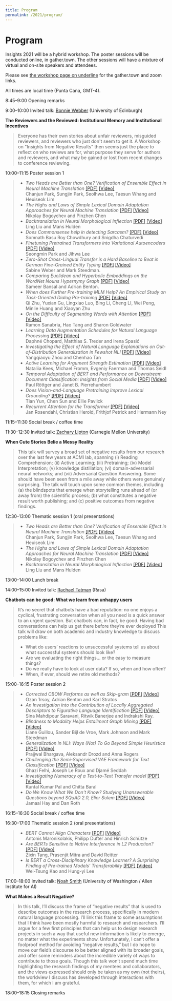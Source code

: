 ```yaml
---
title: Program
permalink: /2021/program/
---
```


# <span class="time">Program</span>

Insights 2021 will be a hybrid workshop. The poster sessions will be conducted online, in gather.town. The other sessions will have a mixture of virtual and on-site speakers and attendees.

Please see [the workshop page on underline](https://underline.io/events/192/sessions?eventSessionId=7857) for the gather.town and zoom links. 

All times are local time (Punta Cana, GMT-4).

<span class="time">8:45–9:00</span> Opening remarks

<span class="time">9:00–10:00</span> Invited talk: [Bonnie Webber](https://homepages.inf.ed.ac.uk/bonnie/) (University of Edinburgh)

**The Reviewers and the Reviewed: Institutional Memory and Institutional Incentives**
> Everyone has their own stories about unfair reviewers, misguided reviewers,  and reviewers who just don't seem to get it. A Workshop on "Insights from  Negative Results" then seems just the place to reflect on who reviews are for, what purpose they serve for authors and reviewers, and what may be gained or lost from recent changes to conference reviewing.

 
<span class="time">10:00–11:15</span> Poster session 1
> - *Two Heads are Better than One? Verification of Ensemble Effect in Neural Machine Translation* [[PDF]](https://aclanthology.org/2021.insights-1.4/) [[Video]](https://underline.io/events/192/sessions/7857/lecture/39449-two-heads-are-better-than-onequestion-verification-of-ensemble-effect-in-neural-machine-translation) <br/> Chanjun Park, Sungjin Park, Seolhwa Lee, Taesun Whang and Heuiseok Lim
> - *The Highs and Lows of Simple Lexical Domain Adaptation Approaches for Neural Machine Translation* [[PDF]](https://aclanthology.org/2021.insights-1.12/) [[Video]](https://underline.io/events/192/sessions/7857/lecture/39457-the-highs-and-lows-of-simple-lexical-domain-adaptation-approaches-for-neural-machine-translation) <br/> Nikolay Bogoychev and Pinzhen Chen
> - *Backtranslation in Neural Morphological Inflection* [[PDF]](https://aclanthology.org/2021.insights-1.13/) [[Video]](https://underline.io/events/192/sessions/7857/lecture/39458-backtranslation-in-neural-morphological-inflection) <br/> Ling Liu and Mans Hulden 
> - *Does Commonsense help in detecting Sarcasm?* [[PDF]](https://aclanthology.org/2021.insights-1.2/) [[Video]](https://underline.io/events/192/sessions/7857/lecture/39447-does-commonsense-help-in-detecting-sarcasmquestion) <br/> Somnath Basu Roy Chowdhury and Snigdha Chaturvedi
> - *Finetuning Pretrained Transformers into Variational Autoencoders* [[PDF]](https://aclanthology.org/2021.insights-1.5/) [[Video]](https://underline.io/events/192/sessions/7857/lecture/39450-finetuning-pretrained-transformers-into-variational-autoencoders) <br/> Seongmin Park and Jihwa Lee 
> - *Zero-Shot Cross-Lingual Transfer is a Hard Baseline to Beat in German Fine-Grained Entity Typing* [[PDF]](https://aclanthology.org/2021.insights-1.7/) [[Video]](https://underline.io/events/192/sessions/7857/lecture/39452-zero-shot-cross-lingual-transfer-is-a-hard-baseline-to-beat-in-german-fine-grained-entity-typing) <br/> Sabine Weber and Mark Steedman.
> - *Comparing Euclidean and Hyperbolic Embeddings on the WordNet Nouns Hypernymy Graph* [[PDF]](https://aclanthology.org/2021.insights-1.8/) [[Video]](https://underline.io/events/192/sessions/7857/lecture/39453-comparing-euclidean-and-hyperbolic-embeddings-on-the-wordnet-nouns-hypernymy-graph) <br/> Sameer Bansal and Adrian Benton.
> - *When does Further Pre-training MLM Help? An Empirical Study on Task-Oriented Dialog Pre-training* [[PDF]](https://aclanthology.org/2021.insights-1.9/) [[Video]](https://underline.io/events/192/sessions/7857/lecture/39454-when-does-further-pre-training-mlm-helpquestion-an-empirical-study-on-task-oriented-dialog-pre-training) <br/> Qi Zhu, Yuxian Gu, Lingxiao Luo, Bing Li, Cheng LI, Wei Peng, Minlie Huang and Xiaoyan Zhu
> - *On the Difficulty of Segmenting Words with Attention* [[PDF]](https://aclanthology.org/2021.insights-1.11/) [[Video]](https://underline.io/events/192/sessions/7857/lecture/39456-on-the-difficulty-of-segmenting-words-with-attention) <br/> Ramon Sanabria, Hao Tang and Sharon Goldwater 
> - *Learning Data Augmentation Schedules for Natural Language Processing* [[PDF]](https://aclanthology.org/2021.insights-1.14/) [[Video]](https://underline.io/events/192/sessions/7857/lecture/39459-learning-data-augmentation-schedules-for-natural-language-processing) <br/> Daphné Chopard, Matthias S. Treder and Irena Spasić 
> - *Investigating the Effect of Natural Language Explanations on Out-of-Distribution Generalization in Fewshot NLI* [[PDF]](https://aclanthology.org/2021.insights-1.17/) [[Video]](https://underline.io/events/192/sessions/7857/lecture/39462-investigating-the-effect-of-natural-language-explanations-on-out-of-distribution-generalization-in-few-shot-nli) <br/> Yangqiaoyu Zhou and Chenhao Tan 
> - *Active Learning for Argument Strength Estimation* [[PDF]](https://aclanthology.org/2021.insights-1.20/) [[Video]](https://underline.io/events/192/sessions/7857/lecture/39465-active-learning-for-argument-strength-estimation) <br/> Nataliia Kees, Michael Fromm, Evgeniy Faerman and Thomas Seidl
> - *Temporal Adaptation of BERT and Performance on Downstream Document Classification: Insights from Social Media* [[PDF]](https://aclanthology.org/2021.findings-emnlp.206/) [[Video]](https://underline.io/events/192/sessions/7857/lecture/40586-temporal-adaptation-of-bert-and-performance-on-downstream-document-classification-insights-from-social-media) <br/> Paul Röttger and Janet B. Pierrehumbert
> - *Does Vision-and-Language Pretraining Improve Lexical Grounding?* [[PDF]](https://aclanthology.org/2021.findings-emnlp.370/) [[Video]](https://underline.io/events/192/sessions/7857/lecture/40595-does-vision-and-language-pretraining-improve-lexical-groundingquestion) <br/> Tian Yun, Chen Sun and Ellie Pavlick
> - *Recurrent Attention for the Transformer* [[PDF]](https://aclanthology.org/2021.insights-1.10/) [[Video]](https://underline.io/events/192/sessions/7857/lecture/39455-recurrent-attention-for-the-transformer) <br/> Jan Rosendahl, Christian Herold, Frithjof Petrick and Hermann Ney




<span class="time">11:15–11:30</span> Social break / coffee time

<span class="time">11:30–12:30</span> Invited talk: [Zachary Lipton](http://zacklipton.com/) (Carnegie Mellon University)<br/>

**When Cute Stories Belie a Messy Reality**
> This talk will survey a broad set of negative results from our research over the last few years at ACMI lab, spanning (i) Reading Comprehension; (ii) Active Learning; (iii) Pretraining; (iv) Model Interpretation; (v) knowledge distillation; (vi) domain-adversarial neural networks; and (vii) Adversarial Question Answering. Some should have been seen from a mile away while others were genuinely surprising. The talk will touch upon some common themes, including (a) the blindspots that emerge when storytelling runs ahead of (or away from) the scientific process; (b) what constitutes a negative result worth publishing; and (c) positive outcomes from negative findings.

<span class="time">12:30–13:00</span> Thematic session 1 (oral presentations)
> - *Two Heads are Better than One? Verification of Ensemble Effect in Neural Machine Translation* [[PDF]](https://aclanthology.org/2021.insights-1.4/) [[Video]](https://underline.io/events/192/sessions/7857/lecture/39449-two-heads-are-better-than-onequestion-verification-of-ensemble-effect-in-neural-machine-translation) <br/> Chanjun Park, Sungjin Park, Seolhwa Lee, Taesun Whang and Heuiseok Lim 
> - *The Highs and Lows of Simple Lexical Domain Adaptation Approaches for Neural Machine Translation* [[PDF]](https://aclanthology.org/2021.insights-1.12/) [[Video]](https://underline.io/events/192/sessions/7857/lecture/39457-the-highs-and-lows-of-simple-lexical-domain-adaptation-approaches-for-neural-machine-translation) <br/> Nikolay Bogoychev and Pinzhen Chen 
> - *Backtranslation in Neural Morphological Inflection* [[PDF]](https://aclanthology.org/2021.insights-1.13/) [[Video]](https://underline.io/events/192/sessions/7857/lecture/39458-backtranslation-in-neural-morphological-inflection) <br/> Ling Liu and Mans Hulden 


<span class="time">13:00–14:00</span> Lunch break

<span class="time">14:00–15:00</span> Invited talk: [Rachael Tatman](http://www.rctatman.com/) (Rasa) <br/>

**Chatbots can be good: What we learn from unhappy users**
> It’s no secret that chatbots have a bad reputation: no one enjoys a cyclical, frustrating conversation when all you need is a quick answer to an urgent question. But chatbots can, in fact, be good. Having bad conversations can help us get there before they’re ever deployed
> This talk will draw on both academic and industry knowledge to discuss problems like:
>  - What do users’ reactions to unsuccessful systems tell us about what successful systems should look like?
>  - Are we evaluating the right things… or the easy to measure things?
>  - Do we really have to look at user data? If so, when and how often?
>  - When, if ever, should we retire old methods?
 
<span class="time">15:00–16:15</span> Poster session 2
> - *Corrected CBOW Performs as well as Skip-gram* [[PDF]](https://aclanthology.org/2021.insights-1.1/) [[Video]](https://underline.io/events/192/sessions/7857/lecture/39446-corrected-cbow-performs-as-well-as-skip-gram) <br/> Ozan ˙Irsoy, Adrian Benton and Karl Stratos
> - *An Investigation into the Contribution of Locally Aggregated Descriptors to Figurative Language Identification* [[PDF]](https://aclanthology.org/2021.insights-1.15/) [[Video]](https://underline.io/events/192/sessions/7857/lecture/39460-an-investigation-into-the-contribution-of-locally-aggregated-descriptors-to-figurative-language-identification) <br/> Sina Mahdipour Saravani, Ritwik Banerjee and Indrakshi Ray.
> - *Blindness to Modality Helps Entailment Graph Mining* [[PDF]](https://aclanthology.org/2021.insights-1.16/) [[Video]](https://underline.io/events/192/sessions/7857/lecture/39461-blindness-to-modality-helps-entailment-graph-mining) <br/> Liane Guillou, Sander Bijl de Vroe, Mark Johnson and Mark Steedman
> - *Generalization in NLI: Ways (Not) To Go Beyond Simple Heuristics* [[PDF]](https://aclanthology.org/2021.insights-1.18/) [[Video]](https://underline.io/events/192/sessions/7857/lecture/39463-generalization-in-nli-ways-(not)-to-go-beyond-simple-heuristics) <br/> Prajjwal Bhargava, Aleksandr Drozd and Anna Rogers
> - *Challenging the Semi-Supervised VAE Framework for Text Classification* [[PDF]](https://aclanthology.org/2021.insights-1.19/) [[Video]](https://underline.io/events/192/sessions/7857/lecture/39464-challenging-the-semi-supervised-vae-framework-for-text-classification) <br/> Ghazi Felhi, Joseph Le Roux and Djamé Seddah
> - *Investigating Numeracy of a Text-to-Text Transfer model* [[PDF]](https://aclanthology.org/2021.findings-emnlp.265/) [[Video]](https://underline.io/events/192/sessions/7857/lecture/40590-investigating-numeracy-of-a-text-to-text-transfer-model) <br/> Kuntal Kumar Pal and Chitta Baral
> - *Do We Know What We Don't Know? Studying Unanswerable Questions beyond SQuAD 2.0, Elior Sulem* [[PDF]](https://aclanthology.org/2021.findings-emnlp.385/) [[Video]](https://underline.io/events/192/sessions/7857/lecture/40594-do-we-know-what-we-don%E2%80%99t-knowquestion-studying-unanswerable-questions-beyond-squad-2.0) <br/> Jamaal Hay and Dan Roth

<span class="time">16:15–16:30</span> Social break / coffee time

<span class="time">16:30–17:00</span> Thematic session 2 (oral presentations)
> - *BERT Cannot Align Characters* [[PDF]](https://aclanthology.org/2021.insights-1.3/) [[Video]](https://underline.io/events/192/sessions/7857/lecture/39448-bert-cannot-align-characters) <br/> Antonis Maronikolakis, Philipp Dufter and Hinrich Schütze
> - *Are BERTs Sensitive to Native Interference in L2 Production?* [[PDF]](https://aclanthology.org/2021.insights-1.6/) [[Video]](https://underline.io/events/192/sessions/7857/lecture/39451-are-berts-sensitive-to-native-interference-in-l2-productionquestion) <br/> Zixin Tang, Prasenjit Mitra and David Reitter
> - *Is BERT a Cross-Disciplinary Knowledge Learner? A Surprising Finding of Pre-trained Models' Transferability* [[PDF]](https://aclanthology.org/2021.findings-emnlp.189/) [[Video]](https://underline.io/events/192/sessions/7857/lecture/40585-is-bert-a-cross-disciplinary-knowledge-learnerquestion-a-surprising-finding-of-pre-trained-models%E2%80%99-transferability) <br/> Wei-Tsung Kao and Hung-yi Lee

<span class="time">17:00–18:00</span> Invited talk: [Noah Smith](https://homes.cs.washington.edu/~nasmith/) (University of Washington / Allen Institute for AI) 

**What Makes a Result Negative?**
> In this talk, I’ll discuss the frame of “negative results” that is used to describe outcomes in the research process, specifically in modern natural language processing.  I’ll link this frame to some assumptions that I think have been mostly harmful to research and researchers.  I’ll argue for a few first principles that can help us to design research projects in such a way that useful new information is likely to emerge, no matter what the experiments show.  Unfortunately, I can’t offer a foolproof method for avoiding “negative results,” but I do hope to move our field’s discourse to be better aligned with its broader goals, and offer some reminders about the incredible variety of ways to contribute to those goals.  Though this talk won’t spend much time highlighting the research findings of my mentees and collaborators, and the views expressed should only be taken as my own (not theirs), the worldview I discuss has developed through interactions with them, for which I am grateful.
 
<span class="time">18:00–18:15</span> Closing remarks
